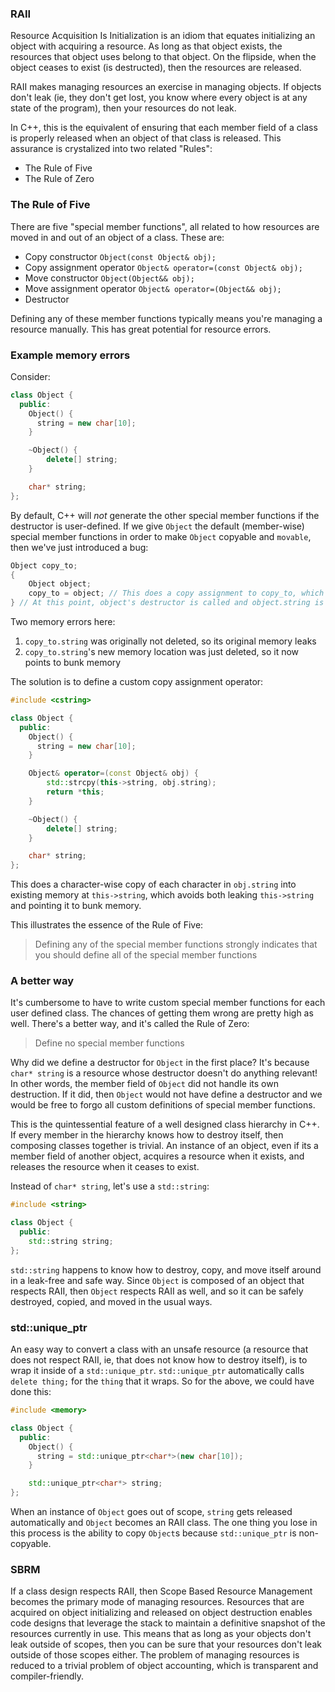 ### RAII

Resource Acquisition Is Initialization is an idiom that equates initializing an object with acquiring a resource. As long as that object exists, the resources that object uses belong to that object. On the flipside, when the object ceases to exist (is destructed), then the resources are released.

RAII makes managing resources an exercise in managing objects. If objects don't leak (ie, they don't get lost, you know where every object is at any state of the program), then your resources do not leak.

In C++, this is the equivalent of ensuring that each member field of a class is properly released when an object of that class is released. This assurance is crystalized into two related "Rules":

- The Rule of Five
- The Rule of Zero

### The Rule of Five

There are five "special member functions", all related to how resources are moved in and out of an object of a class. These are:

- Copy constructor `Object(const Object& obj);`
- Copy assignment operator `Object& operator=(const Object& obj);`
- Move constructor `Object(Object&& obj);`
- Move assignment operator `Object& operator=(Object&& obj);`
- Destructor

Defining any of these member functions typically means you're managing a resource manually. This has great potential for resource errors.

### Example memory errors

Consider:

```C++
class Object {
  public:
    Object() {
      string = new char[10];
    }

    ~Object() {
        delete[] string;
    }

    char* string;
};
```

By default, C++ will _not_ generate the other special member functions if the destructor is user-defined. If we give `Object` the default (member-wise) special member functions in order to make `Object` copyable and `movable`, then we've just introduced a bug:

```C++
Object copy_to;
{
    Object object;
    copy_to = object; // This does a copy assignment to copy_to, which copies object.string (which is a pointer) to copy_to.string
} // At this point, object's destructor is called and object.string is deleted
```

Two memory errors here:

1. `copy_to.string` was originally not deleted, so its original memory leaks
2. `copy_to.string`'s new memory location was just deleted, so it now points to bunk memory

The solution is to define a custom copy assignment operator:

```C++
#include <cstring>

class Object {
  public:
    Object() {
      string = new char[10];
    }

    Object& operator=(const Object& obj) {
        std::strcpy(this->string, obj.string);
        return *this;
    }

    ~Object() {
        delete[] string;
    }

    char* string;
};
```

This does a character-wise copy of each character in `obj.string` into existing memory at `this->string`, which avoids both leaking `this->string` and pointing it to bunk memory.

This illustrates the essence of the Rule of Five:

> Defining any of the special member functions strongly indicates that you should define all of the special member functions


### A better way

It's cumbersome to have to write custom special member functions for each user defined class. The chances of getting them wrong are pretty high as well. There's a better way, and it's called the Rule of Zero:

> Define no special member functions

Why did we define a destructor for `Object` in the first place? It's because `char* string` is a resource whose destructor doesn't do anything relevant! In other words, the member field of `Object` did not handle its own destruction. If it did, then `Object` would not have define a destructor and we would be free to forgo all custom definitions of special member functions.

This is the quintessential feature of a well designed class hierarchy in C++. If every member in the hierarchy knows how to destroy itself, then composing classes together is trivial. An instance of an object, even if its a member field of another object, acquires a resource when it exists, and releases the resource when it ceases to exist.

Instead of `char* string`, let's use a `std::string`:

```C++
#include <string>

class Object {
  public:
    std::string string;
};
```

`std::string` happens to know how to destroy, copy, and move itself around in a leak-free and safe way. Since `Object` is composed of an object that respects RAII, then `Object` respects RAII as well, and so it can be safely destroyed, copied, and moved in the usual ways.


### std::unique_ptr

An easy way to convert a class with an unsafe resource (a resource that does not respect RAII, ie, that does not know how to destroy itself), is to wrap it inside of a `std::unique_ptr`. `std::unique_ptr` automatically calls `delete thing;` for the `thing` that it wraps. So for the above, we could have done this:

```C++
#include <memory>

class Object {
  public:
    Object() {
      string = std::unique_ptr<char*>(new char[10]);
    }

    std::unique_ptr<char*> string;
};
```

When an instance of `Object` goes out of scope, `string` gets released automatically and `Object` becomes an RAII class. The one thing you lose in this process is the ability to copy `Object`s because `std::unique_ptr` is non-copyable.


### SBRM

If a class design respects RAII, then Scope Based Resource Management becomes the primary mode of managing resources. Resources that are acquired on object initializing and released on object destruction enables code designs that leverage the stack to maintain a definitive snapshot of the resources currently in use. This means that as long as your objects don't leak outside of scopes, then you can be sure that your resources don't leak outside of those scopes either. The problem of managing resources is reduced to a trivial problem of object accounting, which is transparent and compiler-friendly.
